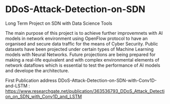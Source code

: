# DDoS-Attack-Detection-on-SDN
Long Term Project on SDN with Data Science Tools

The main purpose of this project is to achieve further improvemnets with AI models in network environment using OpenFlow protocol to have an organised and secure data traffic for the means of Cyber Security. Public datasets have been projected under certain types of Machine Learning models with Neural Networks. Future projections are being prepared for making a real-life equivalent and with complex environmental elements of network dataflows which is essential to test the performance of AI models and develope the architecture. 

First Publication address DDoS-Attack-Detection-on-SDN-with-Conv1D-and-LSTM : https://www.researchgate.net/publication/363536793_DDoS_Attack_Detection_on_SDN_with_Conv1D_and_LSTM
